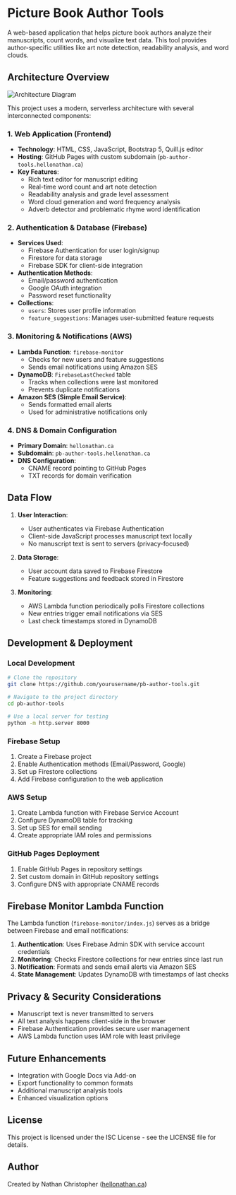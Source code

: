 # Picture Book Author Tools

A web-based application that helps picture book authors analyze their manuscripts, count words, and visualize text data. This tool provides author-specific utilities like art note detection, readability analysis, and word clouds.

## Architecture Overview

![Architecture Diagram](https://your-repo-url.com/assets/architecture-diagram.png)

This project uses a modern, serverless architecture with several interconnected components:

### 1. Web Application (Frontend)

- **Technology**: HTML, CSS, JavaScript, Bootstrap 5, Quill.js editor
- **Hosting**: GitHub Pages with custom subdomain (`pb-author-tools.hellonathan.ca`)
- **Key Features**:
  - Rich text editor for manuscript editing
  - Real-time word count and art note detection
  - Readability analysis and grade level assessment
  - Word cloud generation and word frequency analysis
  - Adverb detector and problematic rhyme word identification

### 2. Authentication & Database (Firebase)

- **Services Used**:
  - Firebase Authentication for user login/signup
  - Firestore for data storage
  - Firebase SDK for client-side integration
- **Authentication Methods**:
  - Email/password authentication
  - Google OAuth integration
  - Password reset functionality
- **Collections**:
  - `users`: Stores user profile information
  - `feature_suggestions`: Manages user-submitted feature requests

### 3. Monitoring & Notifications (AWS)

- **Lambda Function**: `firebase-monitor`
  - Checks for new users and feature suggestions
  - Sends email notifications using Amazon SES
- **DynamoDB**: `FirebaseLastChecked` table
  - Tracks when collections were last monitored
  - Prevents duplicate notifications
- **Amazon SES (Simple Email Service)**:
  - Sends formatted email alerts
  - Used for administrative notifications only

### 4. DNS & Domain Configuration

- **Primary Domain**: `hellonathan.ca` 
- **Subdomain**: `pb-author-tools.hellonathan.ca`
- **DNS Configuration**:
  - CNAME record pointing to GitHub Pages
  - TXT records for domain verification

## Data Flow

1. **User Interaction**:
   - User authenticates via Firebase Authentication
   - Client-side JavaScript processes manuscript text locally
   - No manuscript text is sent to servers (privacy-focused)

2. **Data Storage**:
   - User account data saved to Firebase Firestore
   - Feature suggestions and feedback stored in Firestore

3. **Monitoring**:
   - AWS Lambda function periodically polls Firestore collections
   - New entries trigger email notifications via SES
   - Last check timestamps stored in DynamoDB

## Development & Deployment

### Local Development

```bash
# Clone the repository
git clone https://github.com/yourusername/pb-author-tools.git

# Navigate to the project directory
cd pb-author-tools

# Use a local server for testing
python -m http.server 8000
```

### Firebase Setup

1. Create a Firebase project
2. Enable Authentication methods (Email/Password, Google)
3. Set up Firestore collections
4. Add Firebase configuration to the web application

### AWS Setup

1. Create Lambda function with Firebase Service Account
2. Configure DynamoDB table for tracking
3. Set up SES for email sending
4. Create appropriate IAM roles and permissions

### GitHub Pages Deployment

1. Enable GitHub Pages in repository settings
2. Set custom domain in GitHub repository settings
3. Configure DNS with appropriate CNAME records

## Firebase Monitor Lambda Function

The Lambda function (`firebase-monitor/index.js`) serves as a bridge between Firebase and email notifications:

1. **Authentication**: Uses Firebase Admin SDK with service account credentials
2. **Monitoring**: Checks Firestore collections for new entries since last run
3. **Notification**: Formats and sends email alerts via Amazon SES
4. **State Management**: Updates DynamoDB with timestamps of last checks

## Privacy & Security Considerations

- Manuscript text is never transmitted to servers
- All text analysis happens client-side in the browser
- Firebase Authentication provides secure user management
- AWS Lambda function uses IAM role with least privilege

## Future Enhancements

- Integration with Google Docs via Add-on
- Export functionality to common formats
- Additional manuscript analysis tools
- Enhanced visualization options

## License

This project is licensed under the ISC License - see the LICENSE file for details.

## Author

Created by Nathan Christopher ([hellonathan.ca](https://hellonathan.ca))
